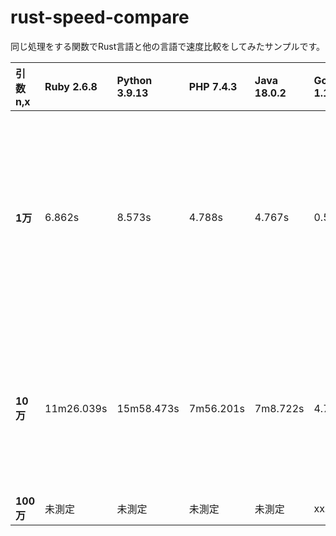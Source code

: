 # rust-speed-compare
同じ処理をする関数でRust言語と他の言語で速度比較をしてみたサンプルです。


|引数n,x|Ruby 2.6.8|Python 3.9.13|PHP 7.4.3|Java 18.0.2|Go 1.18|Rust 1.62.1|めも|
|:---|:---|:---|:---|:---|:---|:---|:---|
|**1万**|6.862s|8.573s|4.788s|4.767s|0.544s|0.423s|RustはRubyの約16倍、Pythonの20倍、PHPの約11倍を達成。Goとほぼ互角。Javaはint型を使えば1秒を切るが、後ほど桁あふれするのでBigInteger使用。|
|**10万**|11m26.039s|15m58.473s|7m56.201s|7m8.722s|4.706s|4.866s|RustはRubyの約140倍、Pythonの約170倍、PHPの約98倍を達成。ここでもGoとほぼ互角。Javaはint型を使えば9sだが桁あふれ。|
|**100万**|未測定|未測定|未測定|未測定|xxx|10m5.680s |10m13.068s|僅差でGoの方が速かった。|